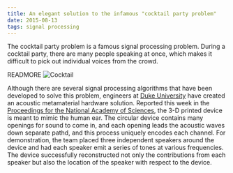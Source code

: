 ```yaml
---
title: An elegant solution to the infamous "cocktail party problem"
date: 2015-08-13
tags: signal processing
---
```

The cocktail party problem is a famous signal processing problem. 
During a cocktail party, there are many people speaking at once,
which makes it difficult to pick out individual voices from the crowd.

READMORE
![Cocktail](cocktail.jpg)

Although there are several signal processing algorithms that have been developed to solve this problem,
engineers at [Duke University](http://people.ee.duke.edu/~cummer/index.html) have created an acoustic metamaterial hardware solution.
Reported this week in the [Proceedings for the National Academy of Sciences](http://www.pnas.org/content/early/2015/08/05/1502276112.full.pdf), the 3-D printed device is meant to mimic the human
ear. 
The circular device contains many openings for sound to come in, and each opening leads the acoustic waves down separate pathd,
and this process uniquely encodes each channel.
For demonstration, the team placed three independent speakers around the device and had each speaker emit a series of tones at various frequencies.
The device successfully reconstructed not only the contributions from each speaker but also the location of the speaker with respect to the device.
